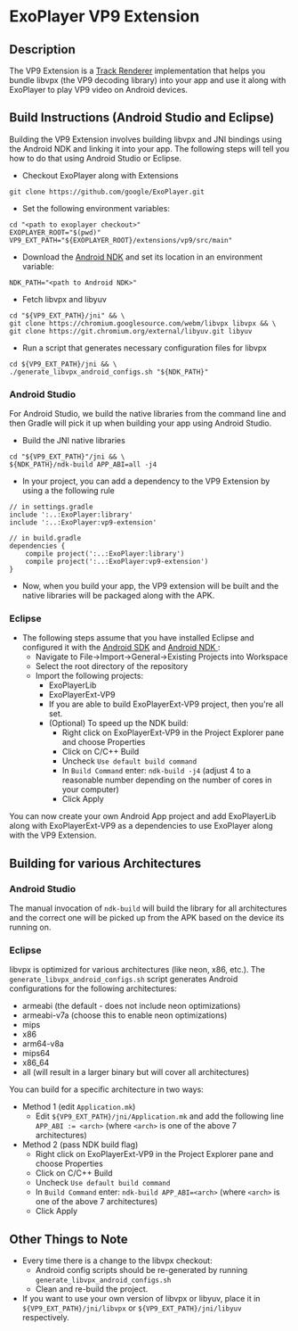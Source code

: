 # ExoPlayer VP9 Extension #

## Description ##

The VP9 Extension is a [Track Renderer][] implementation that helps you bundle libvpx (the VP9 decoding library) into your app and use it along with ExoPlayer to play VP9 video on Android devices.

[Track Renderer]: http://google.github.io/ExoPlayer/doc/reference/com/google/android/exoplayer/TrackRenderer.html

## Build Instructions (Android Studio and Eclipse) ##

Building the VP9 Extension involves building libvpx and JNI bindings using the Android NDK and linking it into your app. The following steps will tell you how to do that using Android Studio or Eclipse.

* Checkout ExoPlayer along with Extensions

```
git clone https://github.com/google/ExoPlayer.git
```

* Set the following environment variables:

```
cd "<path to exoplayer checkout>"
EXOPLAYER_ROOT="$(pwd)"
VP9_EXT_PATH="${EXOPLAYER_ROOT}/extensions/vp9/src/main"
```

* Download the [Android NDK][] and set its location in an environment variable:

```
NDK_PATH="<path to Android NDK>"
```

* Fetch libvpx and libyuv

```
cd "${VP9_EXT_PATH}/jni" && \
git clone https://chromium.googlesource.com/webm/libvpx libvpx && \
git clone https://git.chromium.org/external/libyuv.git libyuv
```

* Run a script that generates necessary configuration files for libvpx

```
cd ${VP9_EXT_PATH}/jni && \
./generate_libvpx_android_configs.sh "${NDK_PATH}"
```

### Android Studio ###

For Android Studio, we build the native libraries from the command line and then Gradle will pick it up when building your app using Android Studio.

* Build the JNI native libraries

```
cd "${VP9_EXT_PATH}"/jni && \
${NDK_PATH}/ndk-build APP_ABI=all -j4
```

* In your project, you can add a dependency to the VP9 Extension by using a the following rule

```
// in settings.gradle
include ':..:ExoPlayer:library'
include ':..:ExoPlayer:vp9-extension'

// in build.gradle
dependencies {
    compile project(':..:ExoPlayer:library')
    compile project(':..:ExoPlayer:vp9-extension')
}
```

* Now, when you build your app, the VP9 extension will be built and the native libraries will be packaged along with the APK.

### Eclipse ###

* The following steps assume that you have installed Eclipse and configured it with the [Android SDK][] and [Android NDK ][]:
  * Navigate to File->Import->General->Existing Projects into Workspace
  * Select the root directory of the repository
  * Import the following projects:
    * ExoPlayerLib
    * ExoPlayerExt-VP9
    * If you are able to build ExoPlayerExt-VP9 project, then you're all set.
    * (Optional) To speed up the NDK build:
      * Right click on ExoPlayerExt-VP9 in the Project Explorer pane and choose Properties
      * Click on C/C++ Build
      * Uncheck `Use default build command`
      * In `Build Command` enter: `ndk-build -j4` (adjust 4 to a reasonable number depending on the number of cores in your computer)
      * Click Apply

You can now create your own Android App project and add ExoPlayerLib along with ExoPlayerExt-VP9 as a dependencies to use ExoPlayer along with the VP9 Extension.


[Android NDK]: https://developer.android.com/tools/sdk/ndk/index.html
<!---
Work around to point to two different links for the same text.
-->
[Android NDK ]: http://tools.android.com/recent/usingthendkplugin
[Android SDK]: http://developer.android.com/sdk/installing/index.html?pkg=tools

## Building for various Architectures ##

### Android Studio ###

The manual invocation of `ndk-build` will build the library for all architectures and the correct one will be picked up from the APK based on the device its running on.

### Eclipse  ###

libvpx is optimized for various architectures (like neon, x86, etc.). The `generate_libvpx_android_configs.sh` script generates Android configurations for the following architectures:

* armeabi (the default - does not include neon optimizations)
* armeabi-v7a (choose this to enable neon optimizations)
* mips
* x86
* arm64-v8a
* mips64
* x86_64
* all (will result in a larger binary but will cover all architectures)

You can build for a specific architecture in two ways:

* Method 1 (edit `Application.mk`)
  * Edit `${VP9_EXT_PATH}/jni/Application.mk` and add the following line `APP_ABI := <arch>` (where `<arch>` is one of the above 7 architectures)
* Method 2 (pass NDK build flag)
  * Right click on ExoPlayerExt-VP9 in the Project Explorer pane and choose Properties
  * Click on C/C++ Build
  * Uncheck `Use default build command`
  * In `Build Command` enter: `ndk-build APP_ABI=<arch>` (where `<arch>` is one of the above 7 architectures)
  * Click Apply

## Other Things to Note ##

* Every time there is a change to the libvpx checkout:
  * Android config scripts should be re-generated by running `generate_libvpx_android_configs.sh`
  * Clean and re-build the project.
* If you want to use your own version of libvpx or libyuv, place it in `${VP9_EXT_PATH}/jni/libvpx` or `${VP9_EXT_PATH}/jni/libyuv` respectively.


